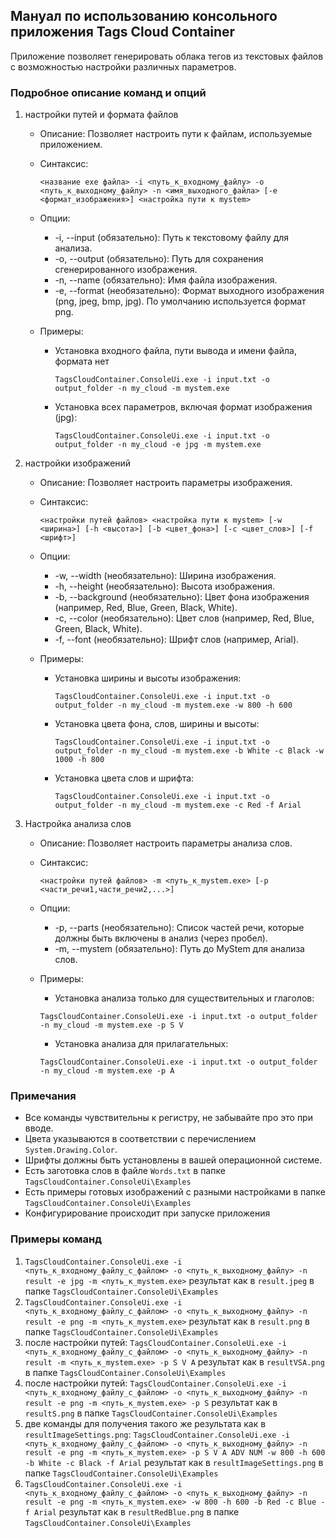 ﻿## Мануал по использованию консольного приложения Tags Cloud Container

Приложение позволяет генерировать облака тегов из текстовых файлов с возможностью настройки различных параметров.

### Подробное описание команд и опций

1. настройки путей и формата файлов

    - Описание: Позволяет настроить пути к файлам, используемые приложением.
    - Синтаксис:

      `<название exe файла> -i <путь_к_входному_файлу> -o <путь_к_выходному_файлу> -n <имя_выходного_файла> [-e <формат_изображения>] <настройка пути к mystem>`

    - Опции:
        - -i, --input (обязательно): Путь к текстовому файлу для анализа.
        - -o, --output (обязательно): Путь для сохранения сгенерированного изображения.
        - -n, --name (обязательно): Имя файла изображения.
        - -e, --format (необязательно): Формат выходного изображения (png, jpeg, bmp, jpg). По умолчанию используется
          формат png.
    
    - Примеры:
        - Установка входного файла, пути вывода и имени файла, формата нет

          `TagsCloudContainer.ConsoleUi.exe -i input.txt -o output_folder -n my_cloud -m mystem.exe`
        - Установка всех параметров, включая формат изображения (jpg):

          `TagsCloudContainer.ConsoleUi.exe -i input.txt -o output_folder -n my_cloud -e jpg -m mystem.exe`

2. настройки изображений

    - Описание: Позволяет настроить параметры изображения.
    - Синтаксис:

      `<настройки путей файлов> <настройка пути к mystem> [-w <ширина>] [-h <высота>] [-b <цвет_фона>] [-c <цвет_слов>] [-f <шрифт>]`
    - Опции:
        - -w, --width (необязательно): Ширина изображения.
        - -h, --height (необязательно): Высота изображения.
        - -b, --background (необязательно): Цвет фона изображения (например, Red, Blue, Green, Black, White).
        - -c, --color (необязательно): Цвет слов (например, Red, Blue, Green, Black, White).
        - -f, --font (необязательно): Шрифт слов (например, Arial).
    - Примеры:

        - Установка ширины и высоты изображения:

          `TagsCloudContainer.ConsoleUi.exe -i input.txt -o output_folder -n my_cloud -m mystem.exe -w 800 -h 600`

        - Установка цвета фона, слов, ширины и высоты:

          `TagsCloudContainer.ConsoleUi.exe -i input.txt -o output_folder -n my_cloud -m mystem.exe -b White -c Black -w 1000 -h 800`

        - Установка цвета слов и шрифта:

          `TagsCloudContainer.ConsoleUi.exe -i input.txt -o output_folder -n my_cloud -m mystem.exe -c Red -f Arial`

3. Настройка анализа слов

    - Описание: Позволяет настроить параметры анализа слов.
    - Синтаксис:

      `<настройки путей файлов> -m <путь_к_mystem.exe> [-p <части_речи1,части_речи2,...>]`

    - Опции:
        - -p, --parts (необязательно): Список частей речи, которые должны быть включены в анализ (через пробел).
        - -m, --mystem (обязательно): Путь до MyStem для анализа слов.

    - Примеры:

        - Установка анализа только для существительных и глаголов:

      `TagsCloudContainer.ConsoleUi.exe -i input.txt -o output_folder -n my_cloud -m mystem.exe -p S V`

        - Установка анализа для прилагательных:

      `TagsCloudContainer.ConsoleUi.exe -i input.txt -o output_folder -n my_cloud -m mystem.exe -p A`

### Примечания

- Все команды чувствительны к регистру, не забывайте про это при вводе.
- Цвета указываются в соответствии с перечислением `System.Drawing.Color`.
- Шрифты должны быть установлены в вашей операционной системе.
- Есть заготовка слов в файле `Words.txt` в папке `TagsCloudContainer.ConsoleUi\Examples`
- Есть примеры готовых изображений с разными настройками в папке `TagsCloudContainer.ConsoleUi\Examples`
- Конфигурирование происходит при запуске приложения

### Примеры команд
1) `TagsCloudContainer.ConsoleUi.exe -i <путь_к_входному_файлу_с_файлом> -o <путь_к_выходному_файлу> -n result -e jpg -m <путь_к_mystem.exe>`
результат как в `result.jpeg` в папке `TagsCloudContainer.ConsoleUi\Examples`
2) `TagsCloudContainer.ConsoleUi.exe -i <путь_к_входному_файлу_с_файлом> -o <путь_к_выходному_файлу> -n result -e png -m <путь_к_mystem.exe>`
результат как в `result.png` в папке `TagsCloudContainer.ConsoleUi\Examples`
3) после настройки путей: `TagsCloudContainer.ConsoleUi.exe -i <путь_к_входному_файлу_с_файлом> -o <путь_к_выходному_файлу> -n result -m <путь_к_mystem.exe> -p S V A`
результат как в `resultVSA.png` в папке `TagsCloudContainer.ConsoleUi\Examples`
4) после настройки путей: `TagsCloudContainer.ConsoleUi.exe -i <путь_к_входному_файлу_с_файлом> -o <путь_к_выходному_файлу> -n result -e png -m <путь_к_mystem.exe> -p S`
результат как в `resultS.png` в папке `TagsCloudContainer.ConsoleUi\Examples`
5) две команды для получения такого же результата как в `resultImageSettings.png`: 
`TagsCloudContainer.ConsoleUi.exe -i <путь_к_входному_файлу_с_файлом> -o <путь_к_выходному_файлу> -n result -e png -m <путь_к_mystem.exe> -p S V A ADV NUM -w 800 -h 600 -b White -c Black -f Arial`
результат как в `resultImageSettings.png` в папке `TagsCloudContainer.ConsoleUi\Examples`
6) `TagsCloudContainer.ConsoleUi.exe -i <путь_к_входному_файлу_с_файлом> -o <путь_к_выходному_файлу> -n result -e png -m <путь_к_mystem.exe> -w 800 -h 600 -b Red -c Blue -f Arial` 
результат как в `resultRedBlue.png` в папке `TagsCloudContainer.ConsoleUi\Examples`